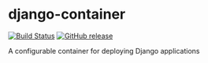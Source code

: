 # django-container

[![Build Status](https://github.com/uw-it-aca/django-container/workflows/Build%2C%20Test/badge.svg?branch=main)](https://github.com/uw-it-aca/django-container/actions)
[![GitHub release](https://img.shields.io/github/release/uw-it-aca/django-container.svg)](https://github.com/uw-it-aca/django-container/releases)

A configurable container for deploying Django applications
